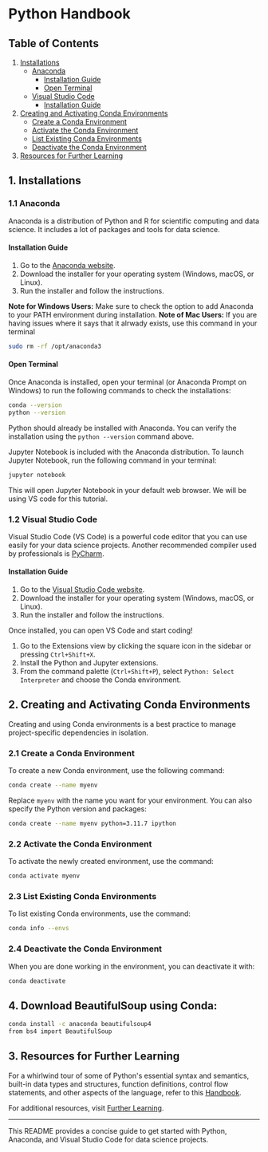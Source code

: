 # Python Handbook

## Table of Contents
1. [Installations](#1-installations)
   - [Anaconda](#11-anaconda)
     - [Installation Guide](#installation-guide)
     - [Open Terminal](#open-terminal)
   - [Visual Studio Code](#12-visual-studio-code)
     - [Installation Guide](#installation-guide-1)
2. [Creating and Activating Conda Environments](#2-creating-and-activating-conda-environments)
   - [Create a Conda Environment](#21-create-a-conda-environment)
   - [Activate the Conda Environment](#22-activate-the-conda-environment)
   - [List Existing Conda Environments](#23-list-existing-conda-environments)
   - [Deactivate the Conda Environment](#24-deactivate-the-conda-environment)
3. [Resources for Further Learning](#3-resources-for-further-learning)

## 1. Installations

### 1.1 Anaconda

Anaconda is a distribution of Python and R for scientific computing and data science. It includes a lot of packages and tools for data science.

#### Installation Guide

1. Go to the [Anaconda website](https://www.anaconda.com/products/distribution).
2. Download the installer for your operating system (Windows, macOS, or Linux).
3. Run the installer and follow the instructions.

**Note for Windows Users:** Make sure to check the option to add Anaconda to your PATH environment during installation.
**Note of Mac Users:** If you are having issues where it says that it alrwady exists, use this command in your terminal
```bash
sudo rm -rf /opt/anaconda3
```

#### Open Terminal

Once Anaconda is installed, open your terminal (or Anaconda Prompt on Windows) to run the following commands to check the installations:

```bash
conda --version
python --version
```


Python should already be installed with Anaconda. You can verify the installation using the `python --version` command above.

Jupyter Notebook is included with the Anaconda distribution. To launch Jupyter Notebook, run the following command in your terminal:

```bash
jupyter notebook
```

This will open Jupyter Notebook in your default web browser. We will be using VS code for this tutorial.

### 1.2 Visual Studio Code

Visual Studio Code (VS Code) is a powerful code editor that you can use easily for your data science projects. Another recommended compiler used by professionals is [PyCharm](https://www.jetbrains.com/pycharm/).

#### Installation Guide

1. Go to the [Visual Studio Code website](https://code.visualstudio.com/).
2. Download the installer for your operating system (Windows, macOS, or Linux).
3. Run the installer and follow the instructions.

Once installed, you can open VS Code and start coding!

1. Go to the Extensions view by clicking the square icon in the sidebar or pressing `Ctrl+Shift+X`.
2. Install the Python and Jupyter extensions.
3. From the command palette (`Ctrl+Shift+P`), select `Python: Select Interpreter` and choose the Conda environment.

## 2. Creating and Activating Conda Environments

Creating and using Conda environments is a best practice to manage project-specific dependencies in isolation.

### 2.1 Create a Conda Environment

To create a new Conda environment, use the following command:

```bash
conda create --name myenv
```

Replace `myenv` with the name you want for your environment. You can also specify the Python version and packages:

```bash
conda create --name myenv python=3.11.7 ipython
```

### 2.2 Activate the Conda Environment

To activate the newly created environment, use the command:

```bash
conda activate myenv
```

### 2.3 List Existing Conda Environments

To list existing Conda environments, use the command:

```bash
conda info --envs
```

### 2.4 Deactivate the Conda Environment

When you are done working in the environment, you can deactivate it with:

```bash
conda deactivate
```

## 4. Download BeautifulSoup using Conda:
```bash
conda install -c anaconda beautifulsoup4
from bs4 import BeautifulSoup
```

## 3. Resources for Further Learning

For a whirlwind tour of some of Python's essential syntax and semantics, built-in data types and structures, function definitions, control flow statements, and other aspects of the language, refer to this [Handbook](https://nbviewer.org/github/bagrow/WhirlwindTourOfPython/blob/master/01-Introduction.ipynb).

For additional resources, visit [Further Learning](https://nbviewer.org/github/bagrow/WhirlwindTourOfPython/blob/master/18-Further-Resources.ipynb).

---

This README provides a concise guide to get started with Python, Anaconda, and Visual Studio Code for data science projects.
